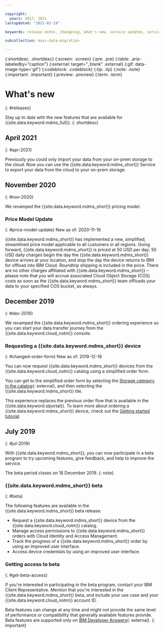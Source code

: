 ```yaml
---

copyright:
  years: 2017, 2021
lastupdated: "2021-03-19"

keywords: release notes, changelog, what's new, service updates, service bulletin

subcollection: mass-data-migration

---
```


{:shortdesc: .shortdesc}
{:screen: .screen}
{:pre: .pre}
{:table: .aria-labeledby="caption"}
{:external: target="_blank" .external}
{:gif: data-image-type='gif'}
{:codeblock: .codeblock}
{:tip: .tip}
{:note: .note}
{:important: .important}
{:preview: .preview}
{:term: .term}

# What's new
{: #releases}

Stay up to date with the new features that are available for {{site.data.keyword.mdms_full}}.
{: shortdesc}

## April 2021
{: #apr-2021}

Previously you could only import your data from your on-prem storage to the cloud. Now you can use the {{site.data.keyword.mdms_short}} Service to export your data from the cloud to your on-prem storage.

## November 2020
{: #nov-2020}

We revamped the {{site.data.keyword.mdms_short}} pricing model.


### Price Model Update
{: #price-model-update}
New as of: 2020-11-16

{{site.data.keyword.mdms_short}} has implemented a new, simplified, streamlined price model applicable to 
all customers in all regions. Going forward, {{site.data.keyword.mdms_short}} is priced at 50 USD per day; 
50 USD daily charges begin the day the {{site.data.keyword.mdms_short}} device arrives at your location, 
and stop the day the device returns to IBM for offload into IBM Cloud. Roundtrip shipping is included in 
the price. There are no other charges affiliated with {{site.data.keyword.mdms_short}} – please note that 
you will accrue associated Cloud Object Storage (COS) costs as soon as the {{site.data.keyword.mdms_short}} 
team offloads your data to your specified COS bucket, as always.

## December 2019
{: #dec-2019}

We revamped the {{site.data.keyword.mdms_short}} ordering experience so you can start your data transfer journey from the {{site.data.keyword.cloud_notm}} console.

### Requesting a {{site.data.keyword.mdms_short}} device
{: #changed-order-form}
New as of: 2019-12-18

You can now request {{site.data.keyword.mdms_short}} devices from the {{site.data.keyword.cloud_notm}} catalog using a simplified order form.

You can get to the simplified order form by selecting the [Storage category in the catalog](https://cloud.ibm.com/catalog?category=storage#services){: external}, and then selecting the {{site.data.keyword.mdms_short}} tile.  

This experience replaces the previous order flow that is available in the {{site.data.keyword.slportal}}. To learn more about ordering a {{site.data.keyword.mdms_short}} device, check out the [Getting started tutorial](/docs/services/mass-data-migration?topic=mass-data-migration-getting-started-tutorial).

## July 2019
{: #jul-2019}

With {{site.data.keyword.mdms_short}}, you can now participate in a beta program to try upcoming features, give feedback, and help to improve the service.

The beta period closes on 18 December 2019.
{: note}

### {{site.data.keyword.mdms_short}} beta
{: #beta}

The following features are available in the {{site.data.keyword.mdms_short}} beta release:

- Request a {{site.data.keyword.mdms_short}} device from the {{site.data.keyword.cloud_notm}} catalog.
- Manage access permissions to {{site.data.keyword.mdms_short}} orders with Cloud Identity and Access Management.
- Track the progress of a {{site.data.keyword.mdms_short}} order by using an improved user interface.
- Access device credentials by using an improved user interface.

### Getting access to beta
{: #get-beta-access}

If you're interested in participating in the beta program, contact your IBM Client Representative. Mention that you're interested in the {{site.data.keyword.mdms_short}} beta, and include your use case and your {{site.data.keyword.cloud_notm}} account ID.

Beta features can change at any time and might not provide the same level of performance or compatibility that generally available features provide. Beta features are supported only on [IBM Developer Answers](https://developer.ibm.com){: external}.
{: important}
